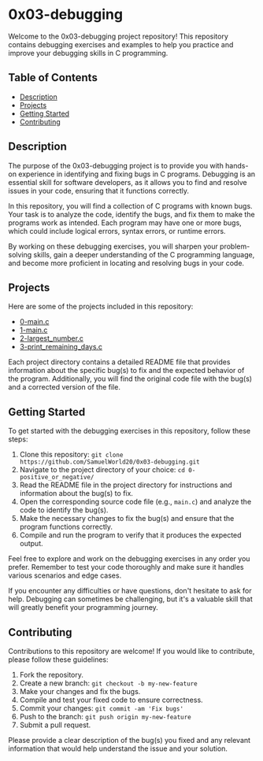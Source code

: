 # 0x03-debugging

Welcome to the 0x03-debugging project repository! This repository contains debugging exercises and examples to help you practice and improve your debugging skills in C programming.

## Table of Contents

- [Description](#description)
- [Projects](#projects)
- [Getting Started](#getting-started)
- [Contributing](#contributing)

## Description

The purpose of the 0x03-debugging project is to provide you with hands-on experience in identifying and fixing bugs in C programs. Debugging is an essential skill for software developers, as it allows you to find and resolve issues in your code, ensuring that it functions correctly.

In this repository, you will find a collection of C programs with known bugs. Your task is to analyze the code, identify the bugs, and fix them to make the programs work as intended. Each program may have one or more bugs, which could include logical errors, syntax errors, or runtime errors.

By working on these debugging exercises, you will sharpen your problem-solving skills, gain a deeper understanding of the C programming language, and become more proficient in locating and resolving bugs in your code.

## Projects

Here are some of the projects included in this repository:

- [0-main.c](./0-main.c/)
- [1-main.c](./1-main.c/)
- [2-largest_number.c](./2-largest_number.c/)
- [3-print_remaining_days.c](./3-print_remaining_days.c/)

Each project directory contains a detailed README file that provides information about the specific bug(s) to fix and the expected behavior of the program. Additionally, you will find the original code file with the bug(s) and a corrected version of the file.

## Getting Started

To get started with the debugging exercises in this repository, follow these steps:

1. Clone this repository: `git clone https://github.com/SamuelWorld20/0x03-debugging.git`
2. Navigate to the project directory of your choice: `cd 0-positive_or_negative/`
3. Read the README file in the project directory for instructions and information about the bug(s) to fix.
4. Open the corresponding source code file (e.g., `main.c`) and analyze the code to identify the bug(s).
5. Make the necessary changes to fix the bug(s) and ensure that the program functions correctly.
6. Compile and run the program to verify that it produces the expected output.

Feel free to explore and work on the debugging exercises in any order you prefer. Remember to test your code thoroughly and make sure it handles various scenarios and edge cases.

If you encounter any difficulties or have questions, don't hesitate to ask for help. Debugging can sometimes be challenging, but it's a valuable skill that will greatly benefit your programming journey.

## Contributing

Contributions to this repository are welcome! If you would like to contribute, please follow these guidelines:

1. Fork the repository.
2. Create a new branch: `git checkout -b my-new-feature`
3. Make your changes and fix the bugs.
4. Compile and test your fixed code to ensure correctness.
5. Commit your changes: `git commit -am 'Fix bugs'`
6. Push to the branch: `git push origin my-new-feature`
7. Submit a pull request.

Please provide a clear description of the bug(s) you fixed and any relevant information that would help understand the issue and your solution.

